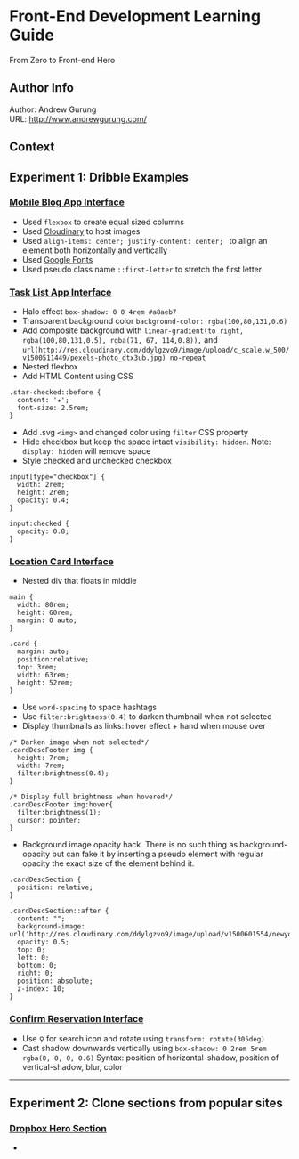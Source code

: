 # Front-End Development Learning Guide
From Zero to Front-end Hero

Author Info
-----------
Author: Andrew Gurung <br>
URL: http://www.andrewgurung.com/

Context
-----------------
## Experiment 1: Dribble Examples

### [Mobile Blog App Interface](https://codepen.io/andrewgurung/full/rwEOaP/)
- Used `flexbox` to create equal sized columns
- Used [Cloudinary](cloudinary.com) to host images
- Used `align-items: center; justify-content: center; ` to align an element both horizontally and vertically
- Used [Google Fonts](https://fonts.google.com/)
- Used pseudo class name `::first-letter` to stretch the first letter


### [Task List App Interface](https://codepen.io/andrewgurung/pen/yXdRjP)
- Halo effect `box-shadow: 0 0 4rem #a8aeb7`
- Transparent background color `background-color: rgba(100,80,131,0.6)`
- Add composite background with `linear-gradient(to right, rgba(100,80,131,0.5), rgba(71, 67, 114,0.8)),` and `url(http://res.cloudinary.com/ddylgzvo9/image/upload/c_scale,w_500/v1500511449/pexels-photo_dtx3ub.jpg) no-repeat`
- Nested flexbox
- Add HTML Content using CSS
```
.star-checked::before {
  content: '★';
  font-size: 2.5rem;
}
```
- Add .svg `<img>` and changed color using `filter` CSS property
- Hide checkbox but keep the space intact `visibility: hidden`. Note: `display: hidden` will remove space
- Style checked and unchecked checkbox
```
input[type="checkbox"] {
  width: 2rem;
  height: 2rem;
  opacity: 0.4;
}

input:checked {
  opacity: 0.8;
}
```

### [Location Card Interface](https://codepen.io/andrewgurung/pen/jwgGwM)
- Nested div that floats in middle
```
main {
  width: 80rem;
  height: 60rem;
  margin: 0 auto;
}

.card {
  margin: auto;
  position:relative;
  top: 3rem;
  width: 63rem;
  height: 52rem;
}
```
- Use `word-spacing` to space hashtags
- Use `filter:brightness(0.4)` to darken thumbnail when not selected
- Display thumbnails as links: hover effect + hand when mouse over
```
/* Darken image when not selected*/
.cardDescFooter img {
  height: 7rem;
  width: 7rem;
  filter:brightness(0.4);
}

/* Display full brightness when hovered*/
.cardDescFooter img:hover{
  filter:brightness(1);
  cursor: pointer;
}
```

- Background image opacity hack. There is no such thing as background-opacity but can fake it by inserting a pseudo element with regular opacity the exact size of the element behind it.

```
.cardDescSection {
  position: relative;
}

.cardDescSection::after {
  content: "";
  background-image: url('http://res.cloudinary.com/ddylgzvo9/image/upload/v1500601554/newyorkskyline_zqredc.png');
  opacity: 0.5;
  top: 0;
  left: 0;
  bottom: 0;
  right: 0;
  position: absolute;
  z-index: 10;
}
```

### [Confirm Reservation Interface](https://codepen.io/andrewgurung/full/LjPyVO)
- Use `⚲` for search icon and rotate using `transform: rotate(305deg)`
- Cast shadow downwards vertically using `box-shadow: 0 2rem 5rem rgba(0, 0, 0, 0.6)`
  Syntax: position of horizontal-shadow, position of vertical-shadow, blur, color

-----------------------------------

## Experiment 2: Clone sections from popular sites

### [Dropbox Hero Section]()
- 
